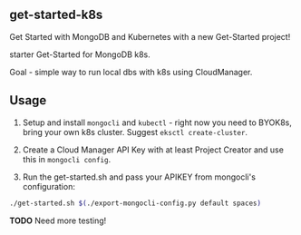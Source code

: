 get-started-k8s
----

Get Started with MongoDB and Kubernetes with a new Get-Started project!

starter Get-Started for MongoDB k8s.

Goal - simple way to run local dbs with k8s using CloudManager.

Usage
---

1. Setup and install `mongocli` and `kubectl` - right now you need to BYOK8s, bring your own k8s cluster. Suggest `eksctl create-cluster`.

2. Create a Cloud Manager API Key with at least Project Creator and use this in `mongocli config`.

3. Run the get-started.sh and pass your APIKEY from mongocli's configuration:

```bash
./get-started.sh $(./export-mongocli-config.py default spaces)
```

__TODO__ Need more testing!
